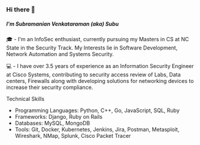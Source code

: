 ### Hi there 👋
##### I'm Subramanian Venkataraman (aka) Subu
🎓 - I'm an InfoSec enthusiast, currently pursuing my Masters in CS at NC State in the Security Track. My Interests lie in Software Development, Network Automation and Systems Security.

💻 - I have over 3.5 years of experience as an Information Security Engineer at Cisco Systems, contributing to security access review of Labs, Data centers, Firewalls along with developing solutions for networking devices to increase their security compliance.


Technical Skills
* Programming Languages: Python, C++, Go, JavaScript, SQL, Ruby
* Frameworks: Django, Ruby on Rails
* Databases: MySQL, MongoDB
* Tools: Git, Docker, Kubernetes, Jenkins, Jira, Postman, Metasploit, Wireshark, NMap, Splunk, Cisco Packet Tracer


<!--
**wizard-31/wizard-31** is a ✨ _special_ ✨ repository because its `README.md` (this file) appears on your GitHub profile.

Here are some ideas to get you started:

- 🔭 I’m currently working on ...
- 🌱 I’m currently learning ...
- 👯 I’m looking to collaborate on ...
- 🤔 I’m looking for help with ...
- 💬 Ask me about ...
- 📫 How to reach me: ...
- 😄 Pronouns: ...
- ⚡ Fun fact: ...
-->
